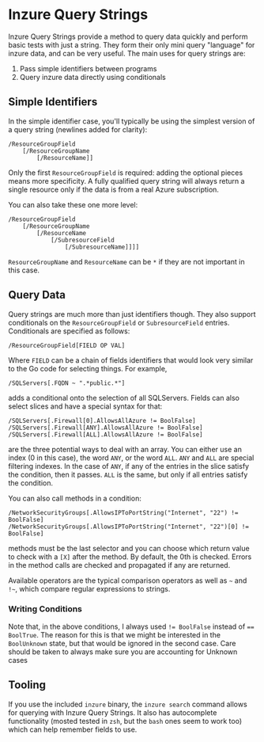 # Inzure Query Strings

Inzure Query Strings provide a method to query data quickly and perform basic tests with just a string. They form their only mini query "language" for inzure data, and can be very useful. The main uses for query strings are:

1. Pass simple identifiers between programs
2. Query inzure data directly using conditionals

## Simple Identifiers

In the simple identifier case, you'll typically be using the simplest version of a query string (newlines added for clarity):

```
/ResourceGroupField
    [/ResourceGroupName
        [/ResourceName]]
```

Only the first `ResourceGroupField` is required: adding the optional pieces means more specificity. A fully qualified query string will always return a single resource only if the data is from a real Azure subscription.

You can also take these one more level:

```
/ResourceGroupField
    [/ResourceGroupName
        [/ResourceName
            [/SubresourceField
                [/SubresourceName]]]]
```

`ResourceGroupName` and `ResourceName` can be `*` if they are not important in this case.

## Query Data

Query strings are much more than just identifiers though. They also support conditionals on the `ResourceGroupField` or `SubresourceField` entries. Conditionals are specified as follows:

```
/ResourceGroupField[FIELD OP VAL]
```

Where `FIELD` can be a chain of fields identifiers that would look very similar to the Go code for selecting things. For example,

```
/SQLServers[.FQDN ~ ".*public.*"]
```

adds a conditional onto the selection of all SQLServers. Fields can also select slices and have a special syntax for that:

```
/SQLServers[.Firewall[0].AllowsAllAzure != BoolFalse]
/SQLServers[.Firewall[ANY].AllowsAllAzure != BoolFalse]
/SQLServers[.Firewall[ALL].AllowsAllAzure != BoolFalse]
```

are the three potential ways to deal with an array. You can either use an index (0 in this case), the word `ANY`, or the word `ALL`. `ANY` and `ALL` are special filtering indexes. In the case of `ANY`, if any of the entries in the slice satisfy the condition, then it passes. `ALL` is the same, but only if all entries satisfy the condition.

You can also call methods in a condition:

```
/NetworkSecurityGroups[.AllowsIPToPortString("Internet", "22") != BoolFalse]
/NetworkSecurityGroups[.AllowsIPToPortString("Internet", "22")[0] != BoolFalse]
```

methods must be the last selector and you can choose which return value to check with a `[X]` after the method. By default, the 0th is checked. Errors in the method calls are checked and propagated if any are returned.


Available operators are the typical comparison operators as well as `~` and `!~`, which compare regular expressions to strings.

### Writing Conditions

Note that, in the above conditions, I always used `!= BoolFalse` instead of `== BoolTrue`. The reason for this is that we might be interested in the `BoolUnknown` state, but that would be ignored in the second case. Care should be taken to always make sure you are accounting for Unknown cases

## Tooling

If you use the included `inzure` binary, the `inzure search` command allows for querying with Inzure Query Strings. It also has autocomplete functionality (mosted tested in `zsh`, but the `bash` ones seem to work too) which can help remember fields to use.
